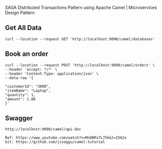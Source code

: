 
SAGA Distributed Transactions Pattern using Apache Camel | Microservices Design Pattern


## Get All Data
~~~
curl --location --request GET 'http://localhost:9090/camel/databases'
~~~

## Book an order
~~~
curl --location --request POST 'http://localhost:9090/camel/orders' \
--header 'accept: */*' \
--header 'Content-Type: application/json' \
--data-raw '{

"customerId": "3000",
"itemName": "Laptop",
"quantity": 1,
"amount": 1.00
}'
~~~

## Swagger
~~~
http://localhost:9090/camel/api-doc
~~~

~~~
Ref: https://www.youtube.com/watch?v=MnDBRs7L75k&t=1562s
Git: https://github.com/jssaggu/camel-tutorial
~~~